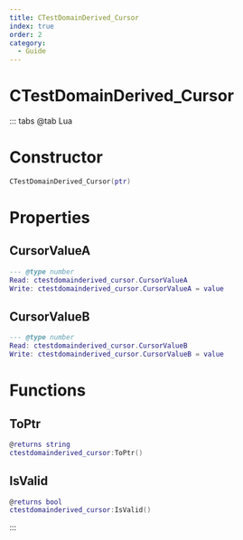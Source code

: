 ```yaml
---
title: CTestDomainDerived_Cursor
index: true
order: 2
category:
  - Guide
---
```


# CTestDomainDerived_Cursor

::: tabs
@tab Lua
# Constructor
```lua
CTestDomainDerived_Cursor(ptr)
```
# Properties
## CursorValueA 
```lua
--- @type number
Read: ctestdomainderived_cursor.CursorValueA
Write: ctestdomainderived_cursor.CursorValueA = value
```
## CursorValueB 
```lua
--- @type number
Read: ctestdomainderived_cursor.CursorValueB
Write: ctestdomainderived_cursor.CursorValueB = value
```
# Functions
## ToPtr
```lua
@returns string
ctestdomainderived_cursor:ToPtr()
```
## IsValid
```lua
@returns bool
ctestdomainderived_cursor:IsValid()
```

:::